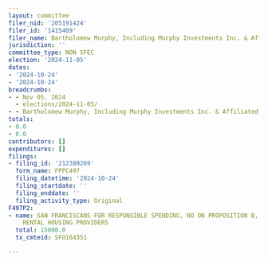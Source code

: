 ```yaml
---
layout: committee
filer_nid: '205191424'
filer_id: '1415409'
filer_name: Bartholomew Murphy, Including Murphy Investments Inc. & Affiliated Entities
jurisdiction: ''
committee_type: NON SFEC
election: '2024-11-05'
dates:
- '2024-10-24'
- '2024-10-24'
breadcrumbs:
- - Nov 05, 2024
  - elections/2024-11-05/
- - Bartholomew Murphy, Including Murphy Investments Inc. & Affiliated Entities
totals:
- 0.0
- 0.0
contributors: []
expenditures: []
filings:
- filing_id: '212389269'
  form_name: FPPC497
  filing_datetime: '2024-10-24'
  filing_startdate: ''
  filing_enddate: ''
  filing_activity_type: Original
F497P2:
- name: SAN FRANCISCANS FOR RESPONSIBLE SPENDING, NO ON PROPOSITION B, SPONSORED BY
    RENTAL HOUSING PROVIDERS
  total: 15000.0
  tx_cmteid: SFO164351

---
```


